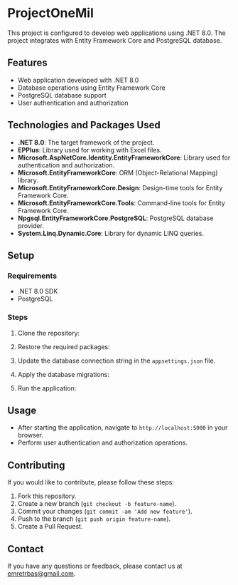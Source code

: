 # ProjectOneMil

This project is configured to develop web applications using .NET 8.0. The project integrates with Entity Framework Core and PostgreSQL database.

## Features

- Web application developed with .NET 8.0
- Database operations using Entity Framework Core
- PostgreSQL database support
- User authentication and authorization

## Technologies and Packages Used

- **.NET 8.0**: The target framework of the project.
- **EPPlus**: Library used for working with Excel files.
- **Microsoft.AspNetCore.Identity.EntityFrameworkCore**: Library used for authentication and authorization.
- **Microsoft.EntityFrameworkCore**: ORM (Object-Relational Mapping) library.
- **Microsoft.EntityFrameworkCore.Design**: Design-time tools for Entity Framework Core.
- **Microsoft.EntityFrameworkCore.Tools**: Command-line tools for Entity Framework Core.
- **Npgsql.EntityFrameworkCore.PostgreSQL**: PostgreSQL database provider.
- **System.Linq.Dynamic.Core**: Library for dynamic LINQ queries.

## Setup

### Requirements

- .NET 8.0 SDK
- PostgreSQL

### Steps

1. Clone the repository:
2. Restore the required packages:
3. Update the database connection string in the `appsettings.json` file.

4. Apply the database migrations:
5. Run the application:
## Usage

- After starting the application, navigate to `http://localhost:5000` in your browser.
- Perform user authentication and authorization operations.

## Contributing

If you would like to contribute, please follow these steps:

1. Fork this repository.
2. Create a new branch (`git checkout -b feature-name`).
3. Commit your changes (`git commit -am 'Add new feature'`).
4. Push to the branch (`git push origin feature-name`).
5. Create a Pull Request.

## Contact

If you have any questions or feedback, please contact us at [emretrbas@gmail.com](mailto:emretrbas@gmail.com).
